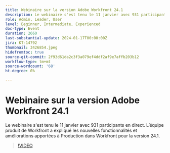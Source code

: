 ```yaml
---
title: Webinaire sur la version Adobe Workfront 24.1
description: Le webinaire s'est tenu le 11 janvier avec 931 participants en direct. L’équipe produit de Workfront a expliqué les nouvelles fonctionnalités et améliorations apportées à Production dans Workfront pour la version 24.1.
role: Admin, Leader, User
level: Beginner, Intermediate, Experienced
doc-type: Event
duration: 2660
last-substantial-update: 2024-01-17T00:00:00Z
jira: KT-14792
thumbnail: 3426854.jpeg
hidefromtoc: true
source-git-commit: 2f93d61da2c3f3a079ef4ddf2af9e7affb203b12
workflow-type: tm+mt
source-wordcount: '68'
ht-degree: 0%

---
```



# Webinaire sur la version Adobe Workfront 24.1

Le webinaire s&#39;est tenu le 11 janvier avec 931 participants en direct. L’équipe produit de Workfront a expliqué les nouvelles fonctionnalités et améliorations apportées à Production dans Workfront pour la version 24.1.

>[!VIDEO](https://video.tv.adobe.com/v/3426854/?learn=on)
